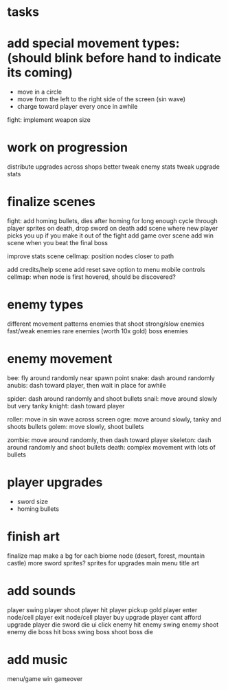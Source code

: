 # tasks

# add special movement types: (should blink before hand to indicate its coming)

- move in a circle
- move from the left to the right side of the screen (sin wave)
- charge toward player every once in awhile

fight: implement weapon size

# work on progression

distribute upgrades across shops better
tweak enemy stats
tweak upgrade stats

# finalize scenes

fight: add homing bullets, dies after homing for long enough
cycle through player sprites on death, drop sword on death
add scene where new player picks you up if you make it out of the fight
add game over scene
add win scene when you beat the final boss

improve stats scene
cellmap: position nodes closer to path

add credits/help scene
add reset save option to menu
mobile controls
cellmap: when node is first hovered, should be discovered?

# enemy types

different movement patterns
enemies that shoot
strong/slow enemies
fast/weak enemies
rare enemies (worth 10x gold)
boss enemies

# enemy movement

bee: fly around randomly near spawn point
snake: dash around randomly
anubis: dash toward player, then wait in place for awhile

spider: dash around randomly and shoot bullets
snail: move around slowly but very tanky
knight: dash toward player

roller: move in sin wave across screen
ogre: move around slowly, tanky and shoots bullets
golem: move slowly, shoot bullets

zombie: move around randomly, then dash toward player
skeleton: dash around randomly and shoot bullets
death: complex movement with lots of bullets

# player upgrades

- sword size
- homing bullets

# finish art

finalize map
make a bg for each biome node (desert, forest, mountain castle)
more sword sprites?
sprites for upgrades
main menu title art

# add sounds

player swing
player shoot
player hit
player pickup gold
player enter node/cell
player exit node/cell
player buy upgrade
player cant afford upgrade
player die
sword die
ui click
enemy hit
enemy swing
enemy shoot
enemy die
boss hit
boss swing
boss shoot
boss die

# add music

menu/game
win
gameover

